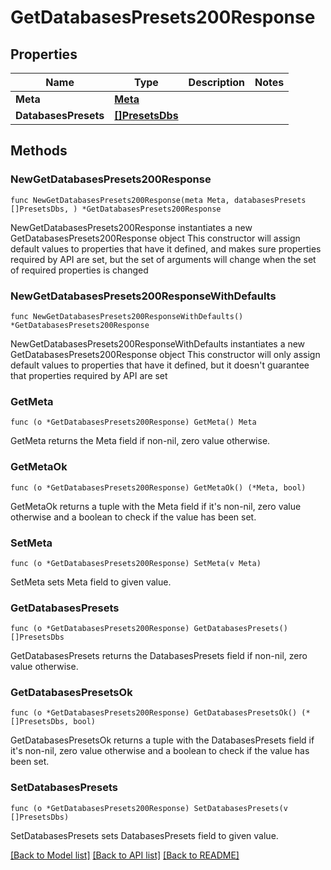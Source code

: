 # GetDatabasesPresets200Response

## Properties

Name | Type | Description | Notes
------------ | ------------- | ------------- | -------------
**Meta** | [**Meta**](Meta.md) |  | 
**DatabasesPresets** | [**[]PresetsDbs**](PresetsDbs.md) |  | 

## Methods

### NewGetDatabasesPresets200Response

`func NewGetDatabasesPresets200Response(meta Meta, databasesPresets []PresetsDbs, ) *GetDatabasesPresets200Response`

NewGetDatabasesPresets200Response instantiates a new GetDatabasesPresets200Response object
This constructor will assign default values to properties that have it defined,
and makes sure properties required by API are set, but the set of arguments
will change when the set of required properties is changed

### NewGetDatabasesPresets200ResponseWithDefaults

`func NewGetDatabasesPresets200ResponseWithDefaults() *GetDatabasesPresets200Response`

NewGetDatabasesPresets200ResponseWithDefaults instantiates a new GetDatabasesPresets200Response object
This constructor will only assign default values to properties that have it defined,
but it doesn't guarantee that properties required by API are set

### GetMeta

`func (o *GetDatabasesPresets200Response) GetMeta() Meta`

GetMeta returns the Meta field if non-nil, zero value otherwise.

### GetMetaOk

`func (o *GetDatabasesPresets200Response) GetMetaOk() (*Meta, bool)`

GetMetaOk returns a tuple with the Meta field if it's non-nil, zero value otherwise
and a boolean to check if the value has been set.

### SetMeta

`func (o *GetDatabasesPresets200Response) SetMeta(v Meta)`

SetMeta sets Meta field to given value.


### GetDatabasesPresets

`func (o *GetDatabasesPresets200Response) GetDatabasesPresets() []PresetsDbs`

GetDatabasesPresets returns the DatabasesPresets field if non-nil, zero value otherwise.

### GetDatabasesPresetsOk

`func (o *GetDatabasesPresets200Response) GetDatabasesPresetsOk() (*[]PresetsDbs, bool)`

GetDatabasesPresetsOk returns a tuple with the DatabasesPresets field if it's non-nil, zero value otherwise
and a boolean to check if the value has been set.

### SetDatabasesPresets

`func (o *GetDatabasesPresets200Response) SetDatabasesPresets(v []PresetsDbs)`

SetDatabasesPresets sets DatabasesPresets field to given value.



[[Back to Model list]](../README.md#documentation-for-models) [[Back to API list]](../README.md#documentation-for-api-endpoints) [[Back to README]](../README.md)



